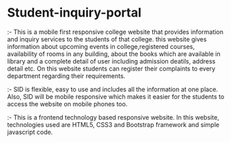 # Student-inquiry-portal
:- This is a mobile first responsive college  website that provides information and inquiry services to the students of that college. this website gives information about upcoming     events in college,registered courses, availability of rooms in any building, about the books which are available in library and a complete detail of user including admission       deatils, address detail etc. On this website students can register their complaints to every department regarding their requirements.

:- SID is flexible, easy to use and includes all the information at one place. Also, SID will be mobile responsive which makes it easier for the students to access the website on    mobile phones too.

:- This is a frontend technology based responsive website. In this website, technologies used are HTML5, CSS3 and Bootstrap framework and simple javascript code.


